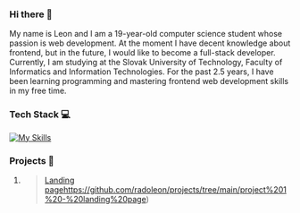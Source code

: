 ### Hi there 👋
My name is Leon and I am a 19-year-old computer science student whose passion is web development. At the moment I have decent knowledge about frontend, but in the future, I would like to become a full-stack developer. Currently, I am studying at the Slovak University of Technology, Faculty of Informatics and Information Technologies. For the past 2.5 years, I have been learning programming and mastering frontend web development skills in my free time.
### Tech Stack 💻
[![My Skills](https://skillicons.dev/icons?i=html,css,bootstrap,sass,js,react,mui,firebase,figma&perline=10)](https://skillicons.dev)
### Projects 📂
1. > [Landing page](https://github.com/radoleon/projects/tree/main/project%201%20-%20landing%20page)https://github.com/radoleon/projects/tree/main/project%201%20-%20landing%20page)
